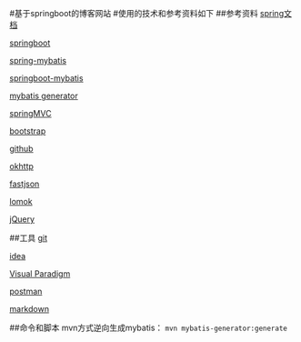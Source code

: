 #基于springboot的博客网站
#使用的技术和参考资料如下
##参考资料
[spring文档](https://spring.io/guides)

[springboot](https://docs.spring.io/spring-boot/docs/2.0.0.RC1/reference/htmlsingle/#boot-features-embedded-database-support)

[spring-mybatis](http://www.mybatis.org/spring/zh/index.html)

[springboot-mybatis](http://www.mybatis.org/spring-boot-starter/mybatis-spring-boot-autoconfigure/)

[mybatis generator](http://www.mybatis.org/generator/)

[springMVC](https://spring.io/guides/gs/serving-web-content/)

[bootstrap](https://v3.bootcss.com/getting-started/)

[github](https://developer.github.com/apps/building-oauth-apps/)

[okhttp](https://square.github.io/okhttp/interceptors/)

[fastjson](https://www.w3cschool.cn/fastjson/fastjson-quickstart.html)

[lomok](https://www.projectlombok.org/)

[jQuery](https://api.jquery.com/)


##工具
[git](https://www.liaoxuefeng.com/wiki/896043488029600)

[idea](https://www.cnblogs.com/anyehome/p/8982348.html)

[Visual Paradigm](https://www.visual-paradigm.com/cn/download/community.jsp)

[postman](https://www.getpostman.com/)

[markdown](https://pandao.github.io/editor.md/)

##命令和脚本
mvn方式逆向生成mybatis：
```mvn mybatis-generator:generate```

